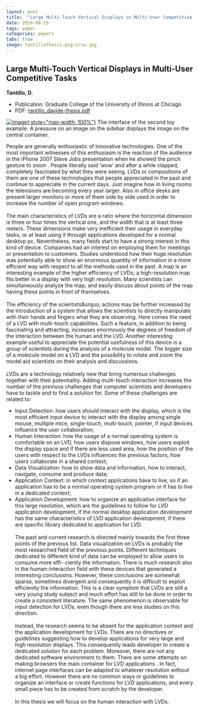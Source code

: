 ```yaml
---
layout: post
title: '"Large Multi-Touch Vertical Displays in Multi-User Competitive Tasks"'
date: 2016-08-15
tags: paper
categories: papers
tabs: true
image: tantillothesis.png-srcw.jpg
---
```


## Large Multi-Touch Vertical Displays in Multi-User Competitive Tasks
**Tantillo, D.**
- Publication: Graduate College of the University of Illinois at Chicago
- PDF: [tantillo_davide-thesis.pdf](/documents/tantillo_davide-thesis.pdf)


[![image](https://www.evl.uic.edu/output/originals/tantillothesis.png-srcw.jpg){:style="max-width: 100%"}](https://www.evl.uic.edu/output/originals/tantillothesis.png-srcw.jpg)
The interface of the second toy example. A pressure on an image on the sidebar displays the image on the central container.

People are generally enthusiastic of innovative technologies. One of the most important witnesses of this enthusiasm is the reaction of the audience in the iPhone 2007 Steve Jobs presentation when he showed the pinch gesture to zoom . People literally said &lsquo;wow&rsquo; and after a while clapped, completely fascinated by what they were seeing. LVDs or compositions of them are one of these technologies that people appreciated in the past and continue to appreciate in the current days. Just imagine how in living rooms the televisions are becoming every year larger. Also in office desks are present larger monitors or more of them side by side used in order to increase the number of open program windows.<br><br>
The main characteristics of LVDs are a ratio where the horizontal dimension is three or four times the vertical one, and the width that is at least three meters. These dimensions make very inefficient their usage in everyday tasks, or at least using it through applications developed for a normal desktop pc. Nevertheless, many fields start to have a strong interest in this kind of device. Companies had an interest on employing them for meetings or presentation to customers. Studies understood how their huge resolution was potentially able to show an enormous quantity of information in a more efficient way with respect to all the methods used in the past. A map is an interesting example of the higher efficiency of LVDs; a high-resolution map fits better in a display with very high resolution. Many scientists can simultaneously analyze the map, and easily discuss about points of the map having these points in front of themselves.<br><br>
The efficiency of the scientists&srquo; actions may be further increased by the introduction of a system that allows the scientists to directly manipulate with their hands and fingers what they are observing. Here comes the need of a LVD with multi-touch capabilities. Such a feature, in addition to being fascinating and attracting, increases enormously the degrees of freedom of the interaction between the human and the LVD. Another interesting example useful to appreciate the potential usefulness of this device is a group of scientists during the analysis of a molecule model. The bigger size of a molecule model on a LVD and the possibility to rotate and zoom the model aid scientists on their analysis and discussions.<br><br>
LVDs are a technology relatively new that bring numerous challenges together with their potentiality. Adding multi-touch interaction increases the number of the previous challenges that computer scientists and developers have to tackle and to find a solution for. Some of these challenges are related to:<br>
- Input Detection: how users should interact with the display, which is the most efficient input device to interact with the display among single mouse, multiple mice, single-touch, multi-touch, pointer, if input devices influence the user collaboration;<br>
-  Human Interaction: how the usage of a normal operating system is comfortable on an LVD, how users dispose windows, how users exploit the display space and if there are less used area, how the position of the users with respect to the LVDs influences the previous factors, how users collaborate in a shared context;<br>
-  Data Visualization: how to show data and information, how to interact, navigate, consume and produce data;<br>
-  Application Context: in which context applications have to live, so if an application has to be a normal operating system program or if has to live in a dedicated context;<br>
-  Application Development: how to organize an application interface for this large resolution, which are the guidelines to follow for LVD application development, if the normal desktop application development has the same characteristics of LVD application development, if there are specific library dedicated to application for LVD.<br><br>
The past and current research is directed mainly towards the first three points of the previous list. Data visualization on LVDs is probably the most researched field of the previous points. Different techniques dedicated to different kind of data can be employed to allow users to consume more effi- ciently the information. There is much research also in the human-interaction field with these devices that generated a interesting conclusions. However, these conclusions are somewhat sparse, sometimes divergent and consequently it is difficult to exploit efficiently the information. This is a clear symptom that LVDs are still a very young study subject and much effort has still to be done in order to create a consistent literature. The same phenomenon is observable for input detection for LVDs, even though there are less studies on this direction.<br><br>
Instead, the research seems to be absent for the application context and the application development for LVDs. There are no directives or guidelines suggesting how to develop applications for very large and high resolution displays. This consequently leads developer to create a dedicated solution for each problem. Moreover, there are not any dedicated software environment to them. There are some attempts on making browsers the main container for LVD applications . In fact, internet page interfaces can be adapted to whatever resolution without a big effort. However there are no common ways or guidelines to organize an interface or create functions for LVD applications, and every small piece has to be created from scratch by the developer.<br><br>
In this thesis we will focus on the human interaction with LVDs.